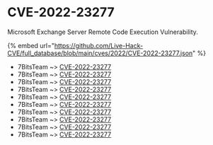 # CVE-2022-23277

Microsoft Exchange Server Remote Code Execution Vulnerability.

{% embed url="https://github.com/Live-Hack-CVE/full_database/blob/main/cves/2022/CVE-2022-23277.json" %}


* 7BitsTeam ~> [CVE-2022-23277](https://www.alice-snow.ru/2022/database/cve-2022-23277/cve-2022-23277-7bitsteam)
* 7BitsTeam ~> [CVE-2022-23277](https://www.alice-snow.ru/2022/database/cve-2022-23277/cve-2022-23277-7bitsteam)
* 7BitsTeam ~> [CVE-2022-23277](https://www.alice-snow.ru/2022/database/cve-2022-23277/cve-2022-23277-7bitsteam)
* 7BitsTeam ~> [CVE-2022-23277](https://www.alice-snow.ru/2022/database/cve-2022-23277/cve-2022-23277-7bitsteam)
* 7BitsTeam ~> [CVE-2022-23277](https://www.alice-snow.ru/2022/database/cve-2022-23277/cve-2022-23277-7bitsteam)
* 7BitsTeam ~> [CVE-2022-23277](https://www.alice-snow.ru/2022/database/cve-2022-23277/cve-2022-23277-7bitsteam)
* 7BitsTeam ~> [CVE-2022-23277](https://www.alice-snow.ru/2022/database/cve-2022-23277/cve-2022-23277-7bitsteam)
* 7BitsTeam ~> [CVE-2022-23277](https://www.alice-snow.ru/2022/database/cve-2022-23277/cve-2022-23277-7bitsteam)
* 7BitsTeam ~> [CVE-2022-23277](https://www.alice-snow.ru/2022/database/cve-2022-23277/cve-2022-23277-7bitsteam)
* 7BitsTeam ~> [CVE-2022-23277](https://www.alice-snow.ru/2022/database/cve-2022-23277/cve-2022-23277-7bitsteam)